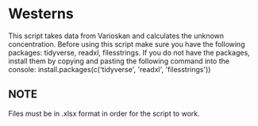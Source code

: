 # Westerns
This script takes data from Varioskan and calculates the unknown concentration.
Before using this script make sure you have the following packages: tidyverse, readxl, filesstrings.
If you do not have the packages, install them by copying and pasting the following command into the console:
install.packages(c('tidyverse', 'readxl', 'filesstrings'))

## NOTE
Files must be in .xlsx format in order for the script to work.
